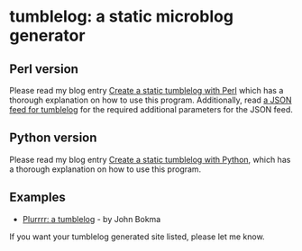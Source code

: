 # tumblelog: a static microblog generator

## Perl version
Please read my blog entry [Create a static tumblelog with Perl](http://johnbokma.com/blog/2019/03/30/tumblelog-perl.html) which has a thorough explanation on how to use this program. Additionally, read
[a JSON feed for tumblelog](http://johnbokma.com/blog/2019/04/03/a-json-feed-for-tumblelog.html)
for the required additional parameters for the JSON feed.

## Python version

Please read my blog entry [Create a static tumblelog with Python](http://johnbokma.com/blog/2019/04/07/tumblelog-python.html), which
has a thorough explanation on how to use this program.

## Examples

- [Plurrrr: a tumblelog](http://plurrrr.com/) - by John Bokma

If you want your tumblelog generated site listed, please let me know.

